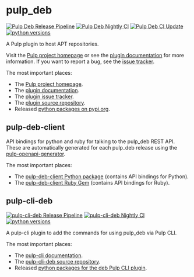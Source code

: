 # pulp_deb

[![Pulp Deb Release Pipeline](https://github.com/pulp/pulp_deb/actions/workflows/release.yml/badge.svg)][11]
[![Pulp Deb Nightly CI](https://github.com/pulp/pulp_deb/actions/workflows/nightly.yml/badge.svg)][12]
[![Pulp Deb CI Update](https://github.com/pulp/pulp_deb/actions/workflows/update_ci.yml/badge.svg)][13]
[![python versions](https://img.shields.io/pypi/pyversions/pulp_deb.svg)][5]

A Pulp plugin to host APT repositories.

Visit the [Pulp project homepage][1] or see the [plugin documentation][2] for more information.
If you want to report a bug, see the [issue tracker][3].

The most important places:

* The [Pulp project homepage][1].
* The [plugin documentation][2].
* The [plugin issue tracker][3].
* The [plugin source repository][4].
* Released [python packages on pypi.org][5].


## pulp-deb-client

API bindings for python and ruby for talking to the pulp_deb REST API.
These are automatically generated for each pulp_deb release using the [pulp-openapi-generator][16].

The most important places:

* The [pulp-deb-client Python package][6] (contains API bindings for Python).
* The [pulp-deb-client Ruby Gem][7] (contains API bindings for Ruby).


## pulp-cli-deb

[![pulp-cli-deb Release Pipeline](https://github.com/pulp/pulp-cli-deb/actions/workflows/release.yml/badge.svg)][14]
[![pulp-cli-deb Nightly CI](https://github.com/pulp/pulp-cli-deb/actions/workflows/nightly.yml/badge.svg)][15]
[![python versions](https://img.shields.io/pypi/pyversions/pulp-cli-deb.svg)][10]

A pulp-cli plugin to add the commands for using pulp_deb via Pulp CLI.

The most important places:

* The [pulp-cli documentation][8].
* The [pulp-cli-deb source repository][9].
* Released [python packages for the deb Pulp CLI plugin][10].


[1]: https://pulpproject.org
[2]: https://staging-docs.pulpproject.org/pulp_deb/
[3]: https://github.com/pulp/pulp_deb/issues
[4]: https://github.com/pulp/pulp_deb
[5]: https://pypi.org/project/pulp-deb/
[6]: https://pypi.org/project/pulp-deb-client/
[7]: https://rubygems.org/gems/pulp_deb_client
[8]: https://staging-docs.pulpproject.org/pulp-cli/
[9]: https://github.com/pulp/pulp-cli-deb
[10]: https://pypi.org/project/pulp-cli-deb/
[11]: https://github.com/pulp/pulp_deb/actions/workflows/release.yml
[12]: https://github.com/pulp/pulp_deb/actions/workflows/nightly.yml
[13]: https://github.com/pulp/pulp_deb/actions/workflows/update_ci.yml
[14]: https://github.com/pulp/pulp-cli-deb/actions/workflows/release.yml
[15]: https://github.com/pulp/pulp-cli-deb/actions/workflows/nightly.yml
[16]: https://github.com/pulp/pulp-openapi-generator

